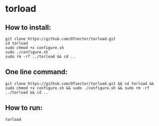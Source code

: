 # torload
## How to install:
	git clone https://github.com/OTsector/torload.git
	cd torload
	sudo chmod +x configure.sh
	sudo ./configure.sh
	sudo rm -rf ../torload && cd ..
## One line command:
	git clone https://github.com/OTsector/torload.git && cd torload && sudo chmod +x configure.sh && sudo ./configure.sh && sudo rm -rf ../torload && cd ..
## How to run:
	torload
	
